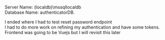 Server Name: (localdb)\mssqllocaldb<br />
Database Name: authenticatorDB.


I ended where I had to test reset password endpoint<br />
I had to do more work on refining my authentication and have some tokens.<br />
Frontend was going to be Vuejs but I will revisit this later

